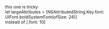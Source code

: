 this one is tricky    
let largeAttributes = [NSAttributedString.Key.font: UIFont.boldSystemFont(ofSize: 24)]   
instead of [.font: 10]    
